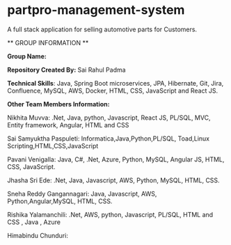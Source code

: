 # partpro-management-system
A full stack application for selling automotive parts for Customers.

** GROUP INFORMATION **


**Group Name:**

**Repository Created By:** Sai Rahul Padma

**Technical Skills**: Java, Spring Boot microservices, JPA, Hibernate, Git, Jira, Confluence, MySQL, AWS, Docker, HTML, CSS, JavaScript and React JS.

**Other Team Members Information:**

Nikhita Muvva: .Net, Java, python, Javascript, React JS, PL/SQL, MVC, Entity framework, Angular, HTML and CSS

Sai Samyuktha Paspuleti: Informatica,Java,Python,PL/SQL, Toad,Linux Scripting,HTML,CSS,JavaScript

Pavani Venigalla: Java, C#, .Net, Azure, Python, MySQL, Angular JS, HTML, CSS, JavaScript.

Jhasha Sri Ede: .Net, Java, Javascript, AWS, Python, MySQL, HTML, CSS.

Sneha Reddy Gangannagari: Java, Javascript, AWS, Python,Angular,MySQL, HTML, CSS.

Rishika Yalamanchili: .Net, AWS, python, Javascript, PL/SQL, HTML and CSS , Java , Azure

Himabindu Chunduri:








